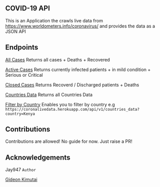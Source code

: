 COVID-19 API
---
This is an Application the crawls live data from https://www.worldometers.info/coronavirus/ and provides the data as a JSON API

Endpoints
---
[All Cases](https://coronalivedata.herokuapp.com/api/v1/all_cases) Returns all cases + Deaths + Recovered

[Active Cases](https://coronalivedata.herokuapp.com/api/v1/active_cases) Returns currently infected patients + in mild condition + Serious or Critical

[Closed Cases](https://coronalivedata.herokuapp.com/api/v1/closed_cases) Returns Recoverd / Discharged patients  + Deaths

[Countries Data](https://coronalivedata.herokuapp.com/api/v1/countries_data) Returns all Countries Data

[Filter by Country](https://coronalivedata.herokuapp.com/api/v1/countries_data?country='') Enables you to filter by country e.g `https://coronalivedata.herokuapp.com/api/v1/countries_data?country=Kenya`

Contributions
---
Contributions are allowed! No guide for now. Just raise a PR!

Acknowledgements
---
Jay947 `Author`

[Gideon Kimutai](www.github.com/gr1d99)





